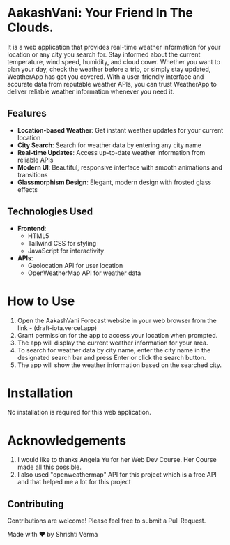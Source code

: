 # AakashVani: Your Friend In The Clouds.

It is a web application that provides real-time weather information for your location or any city you search for. 
Stay informed about the current temperature, wind speed, humidity, and cloud cover. 
Whether you want to plan your day, check the weather before a trip, or simply stay updated, WeatherApp has got you covered. 
With a user-friendly interface and accurate data from reputable weather APIs, you can trust WeatherApp to deliver reliable weather information whenever you need it.

## Features

- **Location-based Weather**: Get instant weather updates for your current location
- **City Search**: Search for weather data by entering any city name
- **Real-time Updates**: Access up-to-date weather information from reliable APIs
- **Modern UI**: Beautiful, responsive interface with smooth animations and transitions
- **Glassmorphism Design**: Elegant, modern design with frosted glass effects

## Technologies Used

- **Frontend**:
  - HTML5
  - Tailwind CSS for styling
  - JavaScript for interactivity
- **APIs**:
  - Geolocation API for user location
  - OpenWeatherMap API for weather data

# How to Use

1. Open the AakashVani Forecast website in your web browser from the link - (draft-iota.vercel.app)
2. Grant permission for the app to access your location when prompted.
3. The app will display the current weather information for your area.
4. To search for weather data by city name, enter the city name in the designated search bar and press Enter or click the search button.
5. The app will show the weather information based on the searched city.

# Installation

No installation is required for this web application.

# Acknowledgements

1. I would like to thanks Angela Yu for her Web Dev Course. Her Course made all this possible.
2. I also used "openweathermap" API for this project which is a free API and that helped me a lot for this project

## Contributing

Contributions are welcome! Please feel free to submit a Pull Request.

Made with ❤️ by Shrishti Verma
